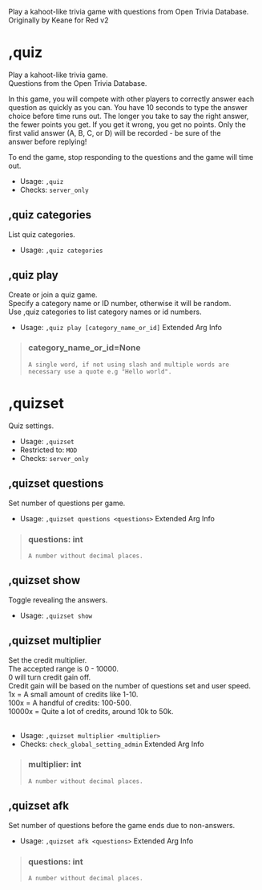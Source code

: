 Play a kahoot-like trivia game with questions from Open Trivia Database.<br/>Originally by Keane for Red v2

# ,quiz
Play a kahoot-like trivia game.<br/>
Questions from the Open Trivia Database.<br/>

In this game, you will compete with other players to correctly answer each<br/>
question as quickly as you can. You have 10 seconds to type the answer<br/>
choice before time runs out. The longer you take to say the right answer,<br/>
the fewer points you get. If you get it wrong, you get no points. Only the<br/>
first valid answer (A, B, C, or D) will be recorded - be sure of the<br/>
answer before replying!<br/>

To end the game, stop responding to the questions and the game will time out.<br/>
 - Usage: `,quiz`
 - Checks: `server_only`
## ,quiz categories
List quiz categories.<br/>
 - Usage: `,quiz categories`
## ,quiz play
Create or join a quiz game.<br/>
Specify a category name or ID number, otherwise it will be random.<br/>
Use ,quiz categories to list category names or id numbers.<br/>
 - Usage: `,quiz play [category_name_or_id]`
Extended Arg Info
> ### category_name_or_id=None
> ```
> A single word, if not using slash and multiple words are necessary use a quote e.g "Hello world".
> ```
# ,quizset
Quiz settings.<br/>
 - Usage: `,quizset`
 - Restricted to: `MOD`
 - Checks: `server_only`
## ,quizset questions
Set number of questions per game.<br/>
 - Usage: `,quizset questions <questions>`
Extended Arg Info
> ### questions: int
> ```
> A number without decimal places.
> ```
## ,quizset show
Toggle revealing the answers.<br/>
 - Usage: `,quizset show`
## ,quizset multiplier
Set the credit multiplier.<br/>
The accepted range is 0 - 10000.<br/>
0 will turn credit gain off.<br/>
Credit gain will be based on the number of questions set and user speed.<br/>
1x = A small amount of credits like 1-10.<br/>
100x = A handful of credits: 100-500.<br/>
10000x = Quite a lot of credits, around 10k to 50k.<br/>
        <br/>
 - Usage: `,quizset multiplier <multiplier>`
 - Checks: `check_global_setting_admin`
Extended Arg Info
> ### multiplier: int
> ```
> A number without decimal places.
> ```
## ,quizset afk
Set number of questions before the game ends due to non-answers.<br/>
 - Usage: `,quizset afk <questions>`
Extended Arg Info
> ### questions: int
> ```
> A number without decimal places.
> ```

